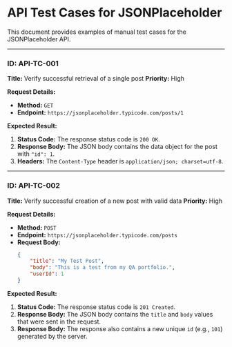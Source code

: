 # API Test Cases for JSONPlaceholder

This document provides examples of manual test cases for the JSONPlaceholder API.

---
### **ID:** API-TC-001
**Title:** Verify successful retrieval of a single post
**Priority:** High

**Request Details:**
*   **Method:** `GET`
*   **Endpoint:** `https://jsonplaceholder.typicode.com/posts/1`

**Expected Result:**
1.  **Status Code:** The response status code is `200 OK`.
2.  **Response Body:** The JSON body contains the data object for the post with `"id": 1`.
3.  **Headers:** The `Content-Type` header is `application/json; charset=utf-8`.

---
### **ID:** API-TC-002
**Title:** Verify successful creation of a new post with valid data
**Priority:** High

**Request Details:**
*   **Method:** `POST`
*   **Endpoint:** `https://jsonplaceholder.typicode.com/posts`
*   **Request Body:**
    ```json
    {
        "title": "My Test Post",
        "body": "This is a test from my QA portfolio.",
        "userId": 1
    }
    ```

**Expected Result:**
1.  **Status Code:** The response status code is `201 Created`.
2.  **Response Body:** The JSON body contains the `title` and `body` values that were sent in the request.
3.  **Response Body:** The response also contains a new unique `id` (e.g., `101`) generated by the server.
